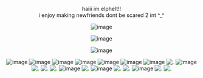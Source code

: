 
<p align="center"

haiii im elphelt!!
<br>
i enjoy making newfriends dont be scared 2 int ^_^

<p align="center"

![image](https://github.com/user-attachments/assets/f665d86a-d97b-4a23-80e6-8615503caa01)

<p align="center"

![image](https://github.com/user-attachments/assets/a90f9fc4-0955-45b4-9939-1ad23607af87)

<p align="center"

![image](https://github.com/user-attachments/assets/7dffd0cb-6215-4139-a938-88904c549fa9)

<p align="center"

![image](https://github.com/user-attachments/assets/ce0f7b2a-811c-4d90-817b-6750d71ed1f7) ![image](https://github.com/user-attachments/assets/d4ba8207-aee0-44cc-a754-7078ed8ec3d0) ![image](https://github.com/user-attachments/assets/6f505b4f-02a6-466d-8e87-49180bf8524b) ![image](https://github.com/user-attachments/assets/762281ae-bdf2-409c-b741-ecce370c01ac) ![image](https://github.com/user-attachments/assets/e4b1a312-3ea1-43a7-9b49-6b62c17ad35d) ![image](https://github.com/user-attachments/assets/4e63ebb3-215e-47dd-86f6-c2e6fd0ab698) ![image](https://github.com/user-attachments/assets/dc64fd62-48c1-42a7-bc5b-b516c2b900b9) ![.](https://adriansblinkiecollection.neocities.org/stamps/a67.gif) ![image](https://github.com/user-attachments/assets/eb474745-85f6-4dbf-8416-1098b04564fa) ![.](https://pixelsafari.neocities.org/stamps/more/paper.gif) ![.](https://images-wixmp-ed30a86b8c4ca887773594c2.wixmp.com/f/dedfaa9e-2aac-4d3f-af3c-8b7fcfb26cd9/d2ghgg0-cd6e78e8-21ee-4bad-b752-4a7ed04d5171.gif?token=eyJ0eXAiOiJKV1QiLCJhbGciOiJIUzI1NiJ9.eyJzdWIiOiJ1cm46YXBwOjdlMGQxODg5ODIyNjQzNzNhNWYwZDQxNWVhMGQyNmUwIiwiaXNzIjoidXJuOmFwcDo3ZTBkMTg4OTgyMjY0MzczYTVmMGQ0MTVlYTBkMjZlMCIsIm9iaiI6W1t7InBhdGgiOiJcL2ZcL2RlZGZhYTllLTJhYWMtNGQzZi1hZjNjLThiN2ZjZmIyNmNkOVwvZDJnaGdnMC1jZDZlNzhlOC0yMWVlLTRiYWQtYjc1Mi00YTdlZDA0ZDUxNzEuZ2lmIn1dXSwiYXVkIjpbInVybjpzZXJ2aWNlOmZpbGUuZG93bmxvYWQiXX0.D-YIyvsMasXDVgrnUQWA3DlfoC-3qBY_u590x_uqvQs) ![.](https://a.deviantart.net/avatars-big/b/e/beatleinmecloset.gif?1) ![image](https://github.com/user-attachments/assets/aabbbdc7-1994-4f9d-a94a-9354ac5e6b80) ![.](https://images-wixmp-ed30a86b8c4ca887773594c2.wixmp.com/f/61c78838-eb54-4954-b24f-5e5b08df7b56/d9jxbdk-2e8794af-09f7-4e3c-a1bb-b487119fece8.gif?token=eyJ0eXAiOiJKV1QiLCJhbGciOiJIUzI1NiJ9.eyJzdWIiOiJ1cm46YXBwOjdlMGQxODg5ODIyNjQzNzNhNWYwZDQxNWVhMGQyNmUwIiwiaXNzIjoidXJuOmFwcDo3ZTBkMTg4OTgyMjY0MzczYTVmMGQ0MTVlYTBkMjZlMCIsIm9iaiI6W1t7InBhdGgiOiJcL2ZcLzYxYzc4ODM4LWViNTQtNDk1NC1iMjRmLTVlNWIwOGRmN2I1NlwvZDlqeGJkay0yZTg3OTRhZi0wOWY3LTRlM2MtYTFiYi1iNDg3MTE5ZmVjZTguZ2lmIn1dXSwiYXVkIjpbInVybjpzZXJ2aWNlOmZpbGUuZG93bmxvYWQiXX0.PWBc13sTpe0UPZCvwf0-C0lvb6ucS7RGMJ2YmSl-GoY) ![image](https://github.com/user-attachments/assets/1e6a1f70-15b3-4074-aace-3aae7d93bfc4) ![.](https://images-wixmp-ed30a86b8c4ca887773594c2.wixmp.com/f/c2c98800-6a37-41f1-9841-fb7e66b2ad94/d9p12m7-26b60ea8-76ac-4a22-bb36-9f06e979d10d.gif?token=eyJ0eXAiOiJKV1QiLCJhbGciOiJIUzI1NiJ9.eyJzdWIiOiJ1cm46YXBwOjdlMGQxODg5ODIyNjQzNzNhNWYwZDQxNWVhMGQyNmUwIiwiaXNzIjoidXJuOmFwcDo3ZTBkMTg4OTgyMjY0MzczYTVmMGQ0MTVlYTBkMjZlMCIsIm9iaiI6W1t7InBhdGgiOiJcL2ZcL2MyYzk4ODAwLTZhMzctNDFmMS05ODQxLWZiN2U2NmIyYWQ5NFwvZDlwMTJtNy0yNmI2MGVhOC03NmFjLTRhMjItYmIzNi05ZjA2ZTk3OWQxMGQuZ2lmIn1dXSwiYXVkIjpbInVybjpzZXJ2aWNlOmZpbGUuZG93bmxvYWQiXX0.avJLU7tRP6vCtlfwd1xil1pQkgWkaPF0XdG_5lnO3Qw) ![.](https://y2k.neocities.org/stamps/tumblr_inline_oxvqwgdLQk1rv0j40_500.gif) ![image](https://github.com/user-attachments/assets/690ee888-8852-4ea5-84dd-228b3c3ef733) ![.](https://images-wixmp-ed30a86b8c4ca887773594c2.wixmp.com/f/b0b96411-1910-41e5-9e04-e394b3016103/dd64586-a71bdb8d-cdac-402f-9eea-d8d3c4349fdd.gif?token=eyJ0eXAiOiJKV1QiLCJhbGciOiJIUzI1NiJ9.eyJzdWIiOiJ1cm46YXBwOjdlMGQxODg5ODIyNjQzNzNhNWYwZDQxNWVhMGQyNmUwIiwiaXNzIjoidXJuOmFwcDo3ZTBkMTg4OTgyMjY0MzczYTVmMGQ0MTVlYTBkMjZlMCIsIm9iaiI6W1t7InBhdGgiOiJcL2ZcL2IwYjk2NDExLTE5MTAtNDFlNS05ZTA0LWUzOTRiMzAxNjEwM1wvZGQ2NDU4Ni1hNzFiZGI4ZC1jZGFjLTQwMmYtOWVlYS1kOGQzYzQzNDlmZGQuZ2lmIn1dXSwiYXVkIjpbInVybjpzZXJ2aWNlOmZpbGUuZG93bmxvYWQiXX0.zG04AyLA4ppjpcUzMH-_9oi8U2wotA743kQ9y4p3WRM) ![.](https://i.postimg.cc/ZqZYrLLj/Untitled8-20240128160110-5-3.gif)













